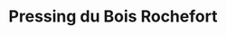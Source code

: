 ---
title: "Pressing du Bois Rochefort"
url: /cormeilles-en-parisis/pressing-du-bois-rochefort/
shop: blanchisserie
---